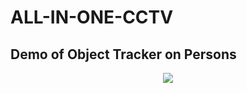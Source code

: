 # ALL-IN-ONE-CCTV

## Demo of Object Tracker on Persons
<p align="center"><img src="lane_violate.gif"\></p>
